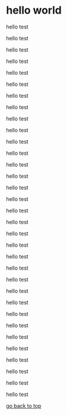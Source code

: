 # hello world
hello test

hello test

hello test

hello test

hello test

hello test

hello test

hello test

hello test

hello test

hello test

hello test

hello test

hello test

hello test

hello test

hello test

hello test

hello test

hello test

hello test

hello test

hello test

hello test

hello test

hello test

hello test

hello test

hello test

hello test

hello test

hello test

hello test



[go back to top](#hello-world)
